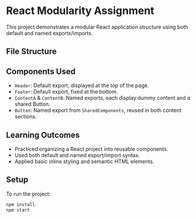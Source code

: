# React Modularity Assignment

This project demonstrates a modular React application structure using both default and named exports/imports.

## File Structure

## Components Used

- `Header`: Default export, displayed at the top of the page.
- `Footer`: Default export, fixed at the bottom.
- `ContentA` & `ContentB`: Named exports, each display dummy content and a shared Button.
- `Button`: Named export from `SharedComponents`, reused in both content sections.

## Learning Outcomes

- Practiced organizing a React project into reusable components.
- Used both default and named export/import syntax.
- Applied basic inline styling and semantic HTML elements.

## Setup

To run the project:

```bash
npm install
npm start
```
